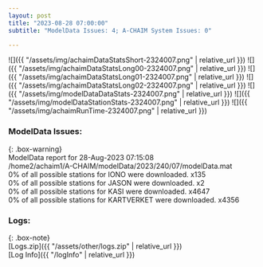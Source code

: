 ```yaml
---
layout: post
title: "2023-08-28 07:00:00"
subtitle: "ModelData Issues: 4; A-CHAIM System Issues: 0"

---
```


![]({{ "/assets/img/achaimDataStatsShort-2324007.png" | relative_url }})
![]({{ "/assets/img/achaimDataStatsLong00-2324007.png" | relative_url }})
![]({{ "/assets/img/achaimDataStatsLong01-2324007.png" | relative_url }})
![]({{ "/assets/img/achaimDataStatsLong02-2324007.png" | relative_url }})
![]({{ "/assets/img/modelDataDataStats-2324007.png" | relative_url }})
![]({{ "/assets/img/modelDataStationStats-2324007.png" | relative_url }})
![]({{ "/assets/img/achaimRunTime-2324007.png" | relative_url }})


### ModelData Issues:  
  
{: .box-warning}  
 ModelData report for 28-Aug-2023 07:15:08   
 /home2/achaim1/A-CHAIM/modelData/2023/240/07/modelData.mat   
 0% of all possible stations for IONO were downloaded. x135   
 0% of all possible stations for JASON were downloaded. x2   
 0% of all possible stations for KASI were downloaded. x4647   
 0% of all possible stations for KARTVERKET were downloaded. x4356   
  


### Logs:  
  
{: .box-note}  
[Logs.zip]({{ "/assets/other/logs.zip" | relative_url }})  
[Log Info]({{ "/logInfo" | relative_url }})  
